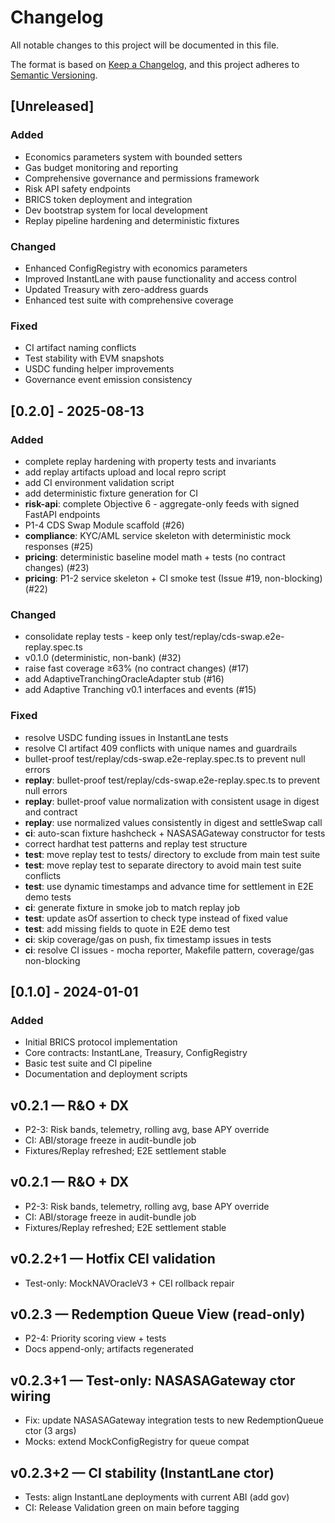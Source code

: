 # Changelog

All notable changes to this project will be documented in this file.

The format is based on [Keep a Changelog](https://keepachangelog.com/en/1.0.0/),
and this project adheres to [Semantic Versioning](https://semver.org/spec/v2.0.0.html).

## [Unreleased]

### Added
- Economics parameters system with bounded setters
- Gas budget monitoring and reporting
- Comprehensive governance and permissions framework
- Risk API safety endpoints
- BRICS token deployment and integration
- Dev bootstrap system for local development
- Replay pipeline hardening and deterministic fixtures

### Changed
- Enhanced ConfigRegistry with economics parameters
- Improved InstantLane with pause functionality and access control
- Updated Treasury with zero-address guards
- Enhanced test suite with comprehensive coverage

### Fixed
- CI artifact naming conflicts
- Test stability with EVM snapshots
- USDC funding helper improvements
- Governance event emission consistency

## [0.2.0] - 2025-08-13

### Added
- complete replay hardening with property tests and invariants
- add replay artifacts upload and local repro script
- add CI environment validation script
- add deterministic fixture generation for CI
- **risk-api**: complete Objective 6 - aggregate-only feeds with signed FastAPI endpoints
- P1-4 CDS Swap Module scaffold (#26)
- **compliance**: KYC/AML service skeleton with deterministic mock responses (#25)
- **pricing**: deterministic baseline model math + tests (no contract changes) (#23)
- **pricing**: P1-2 service skeleton + CI smoke test (Issue #19, non-blocking) (#22)

### Changed
- consolidate replay tests - keep only test/replay/cds-swap.e2e-replay.spec.ts
- v0.1.0 (deterministic, non-bank) (#32)
- raise fast coverage ≥63% (no contract changes) (#17)
- add AdaptiveTranchingOracleAdapter stub (#16)
- add Adaptive Tranching v0.1 interfaces and events (#15)

### Fixed
- resolve USDC funding issues in InstantLane tests
- resolve CI artifact 409 conflicts with unique names and guardrails
- bullet-proof test/replay/cds-swap.e2e-replay.spec.ts to prevent null errors
- **replay**: bullet-proof test/replay/cds-swap.e2e-replay.spec.ts to prevent null errors
- **replay**: bullet-proof value normalization with consistent usage in digest and contract
- **replay**: use normalized values consistently in digest and settleSwap call
- **ci**: auto-scan fixture hashcheck + NASASAGateway constructor for tests
- correct hardhat test patterns and replay test structure
- **test**: move replay test to tests/ directory to exclude from main test suite
- **test**: move replay test to separate directory to avoid main test suite conflicts
- **test**: use dynamic timestamps and advance time for settlement in E2E demo tests
- **ci**: generate fixture in smoke job to match replay job
- **test**: update asOf assertion to check type instead of fixed value
- **test**: add missing fields to quote in E2E demo test
- **ci**: skip coverage/gas on push, fix timestamp issues in tests
- **ci**: resolve CI issues - mocha reporter, Makefile pattern, coverage/gas non-blocking


## [0.1.0] - 2024-01-01

### Added
- Initial BRICS protocol implementation
- Core contracts: InstantLane, Treasury, ConfigRegistry
- Basic test suite and CI pipeline
- Documentation and deployment scripts
## v0.2.1 — R&O + DX
- P2-3: Risk bands, telemetry, rolling avg, base APY override
- CI: ABI/storage freeze in audit-bundle job
- Fixtures/Replay refreshed; E2E settlement stable
## v0.2.1 — R&O + DX
- P2-3: Risk bands, telemetry, rolling avg, base APY override
- CI: ABI/storage freeze in audit-bundle job
- Fixtures/Replay refreshed; E2E settlement stable
## v0.2.2+1 — Hotfix CEI validation
- Test-only: MockNAVOracleV3 + CEI rollback repair
## v0.2.3 — Redemption Queue View (read-only)
- P2-4: Priority scoring view + tests
- Docs append-only; artifacts regenerated

## v0.2.3+1 — Test-only: NASASAGateway ctor wiring
- Fix: update NASASAGateway integration tests to new RedemptionQueue ctor (3 args)
- Mocks: extend MockConfigRegistry for queue compat

## v0.2.3+2 — CI stability (InstantLane ctor)
- Tests: align InstantLane deployments with current ABI (add gov)
- CI: Release Validation green on main before tagging
